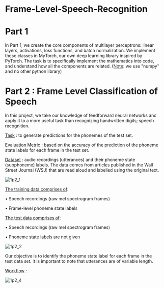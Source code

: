 # Frame-Level-Speech-Recognition

# Part 1

In Part 1, we create the core components of multilayer perceptrons: linear layers, activations, loss functions, and batch normalization. 
We implement these classes in MyTorch, our own deep learning library inspired by PyTorch.
The task is to specifically implement the mathematics into code, and understand how all the components are related. 
(<ins>Note</ins>: we use "numpy" and no other python library)

# Part 2 : Frame Level Classification of Speech

In this project, we take our knowledge of feedforward neural networks and apply it to a more useful task than recognizing handwritten digits; speech recognition. 

<ins>Task</ins> : to generate predictions for the phonemes of the test set. 

<ins>Evaluation Metric</ins> : based on the accuracy of the prediction of the phoneme state labels for each frame in the test set. 

<ins>Dataset</ins> : audio recordings (utterances) and their phoneme state (subphoneme) labels. The data comes from articles published in the Wall Street Journal (WSJ) that are read aloud and labelled using the original text. 

![1p2_1](https://user-images.githubusercontent.com/92863991/212860866-51a2caec-b7f1-4c7d-881b-b99fab3a813a.png)

<ins>The training data comprises of</ins>:

• Speech recordings (raw mel spectrogram frames)

• Frame-level phoneme state labels
  

<ins>The test data comprises of</ins>:

• Speech recordings (raw mel spectrogram frames)

• Phoneme state labels are not given


![1p2_2](https://user-images.githubusercontent.com/92863991/212860863-96c2707c-54da-4e62-8fd1-3346584f9441.png)


Our objective is to identify the phoneme state label for each frame in the test data set. It is important to note that utterances are of variable length.

<ins>Workflow</ins> : 

![1p2_4](https://user-images.githubusercontent.com/92863991/212860876-7f46e9dd-10b5-4a61-97a7-c8e3f541f272.png)
